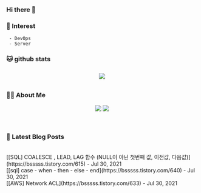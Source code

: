 
### Hi there 👋   

### 📖   Interest   
     - DevOps   
     - Server  

###  🐱 github stats  

<div id="main" align="center">
    <img src="https://github-readme-stats.vercel.app/api?username=qpyu66&hide=stars,contribs&count_private=true&show_icons=true"
        style="height: auto; margin-left: 20px; margin-right: 20px; padding: 10px;"/>
</div>

###  💁‍♀️ About Me  
<p align="center">
    <a href="https://bsssss.tistory.com/"><img src="https://img.shields.io/badge/Blog-FF5722?style=flat-square&logo=Blogger&logoColor=white"/></a>
    <a href="mailto:qpyu66@gmail.com"><img src="https://img.shields.io/badge/Gmail-d14836?style=flat-square&logo=Gmail&logoColor=white&link=qpyu66@gmail.com"/></a>
</p>

<br>

### 📕 Latest Blog Posts   
<br>
[[SQL] COALESCE , LEAD, LAG 함수 (NULL이 아닌 첫번째 값, 이전값, 다음값)](https://bsssss.tistory.com/615) - Jul 30, 2021<br>
[[sql] case - when - then - else - end](https://bsssss.tistory.com/640) - Jul 30, 2021<br>
[[AWS] Network ACL](https://bsssss.tistory.com/633) - Jul 30, 2021<br>
